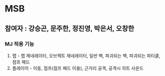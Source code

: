 # MSB
## 참여자 : 강승곤, 문주한, 정진영, 박은서, 오창한

### MJ 적용 기능
1. 맵 - 맵 제네레이터, 오브젝트 제네레이터, 일반 벽, 파괴되는 벽, 파괴되는 파티클, 점프 패드
2. 플레이어 - 이동, 점프(점프 패드 이용), 근거리 공격, 공격시 히트 사운드
